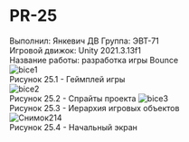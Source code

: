 # PR-25
Выполнил: Янкевич ДВ Группа: ЭВТ-71  
Игровой движок: Unity 2021.3.13f1  
Название работы: разработка игры Bounce  
![bice1](https://user-images.githubusercontent.com/119736937/205518594-8c2d2a40-ff2f-497f-a793-97e75bbee176.png)  
Рисунок 25.1 - Геймплей игры  
![bice2](https://user-images.githubusercontent.com/119736937/205518619-a0e7c132-62bb-4cb7-ad4e-56b4ec5ae9c6.PNG)  
Рисунок 25.2 - Спрайты проекта
![bice3](https://user-images.githubusercontent.com/119736937/205518643-a8e3ac33-333c-415c-8100-9c1644ae1fd0.PNG)  
Рисунок 25.3 - Иерархия игровых объектов  
![Снимок214](https://user-images.githubusercontent.com/119736937/205518664-ecc3c0ed-c408-4c81-ac0b-eabac7687c6e.PNG)  
Рисунок 25.4 - Начальный экран  

